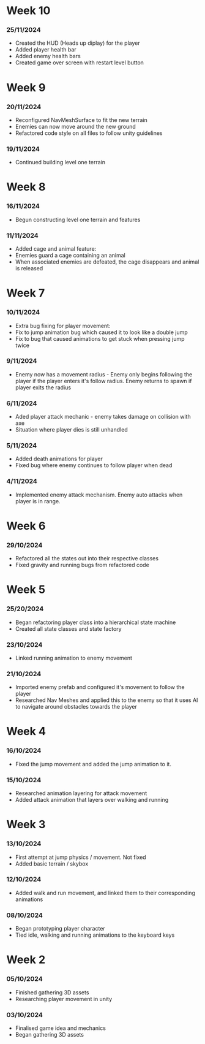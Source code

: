 # Week 10
### 25/11/2024
- Created the HUD (Heads up diplay) for the player
- Added player health bar
- Added enemy health bars
- Created game over screen with restart level button
 
# Week 9
### 20/11/2024
- Reconfigured NavMeshSurface to fit the new terrain
- Enemies can now move around the new ground
- Refactored code style on all files to follow unity guidelines
### 19/11/2024
- Continued building level one terrain

# Week 8
### 16/11/2024
- Begun constructing level one terrain and features
### 11/11/2024
- Added cage and animal feature:
- Enemies guard a cage containing an animal
- When associated enemies are defeated, the cage disappears and animal is released

# Week 7
### 10/11/2024
- Extra bug fixing for player movement:
- Fix to jump animation bug which caused it to look like a double jump
- Fix to bug that caused animations to get stuck when pressing jump twice
### 9/11/2024
- Enemy now has a movement radius - Enemy only begins following the player if the player enters it's follow radius. Enemy returns to spawn if player exits the radius
### 6/11/2024
- Aded player attack mechanic - enemy takes damage on collision with axe
- Situation where player dies is still unhandled
### 5/11/2024
- Added death animations for player
- Fixed bug where enemy continues to follow player when dead
### 4/11/2024
- Implemented enemy attack mechanism. Enemy auto attacks when player is in range.

# Week 6
### 29/10/2024
- Refactored all the states out into their respective classes
- Fixed gravity and running bugs from refactored code

# Week 5
### 25/20/2024
- Began refactoring player class into a hierarchical state machine
- Created all state classes and state factory
### 23/10/2024
- Linked running animation to enemy movement
### 21/10/2024
- Imported enemy prefab and configured it's movement to follow the player
- Researched Nav Meshes and applied this to the enemy so that it uses AI to navigate around obstacles towards the player

# Week 4
### 16/10/2024
- Fixed the jump movement and added the jump animation to it.
### 15/10/2024
- Researched animation layering for attack movement
- Added attack animation that layers over walking and running

# Week 3
### 13/10/2024
- First attempt at jump physics / movement. Not fixed
- Added basic terrain / skybox
### 12/10/2024
- Added walk and run movement, and linked them to their corresponding animations
### 08/10/2024
- Began prototyping player character
- Tied idle, walking and running animations to the keyboard keys

# Week 2
### 05/10/2024
- Finished gathering 3D assets
- Researching player movement in unity
### 03/10/2024
- Finalised game idea and mechanics
- Began gathering 3D assets